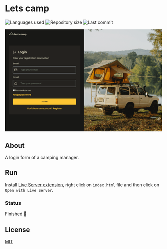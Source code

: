 # Lets camp

![Languages used](https://img.shields.io/github/languages/count/isadfrn/lets-camp?style=flat-square)
![Repository size](https://img.shields.io/github/repo-size/isadfrn/lets-camp?style=flat-square)
![Last commit](https://img.shields.io/github/last-commit/isadfrn/lets-camp?style=flat-square)

![](./assets/img/demo.gif)

## About

A login form of a camping manager.

## Run

Install [Live Server extension](https://marketplace.visualstudio.com/items?itemName=ritwickdey.LiveServer), right click on `index.html` file and then click on `Open with Live Server`.

### Status

Finished 🛑

## License

[MIT](/LICENSE)

